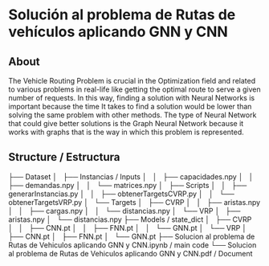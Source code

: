 # Solución al problema de Rutas de vehículos aplicando GNN y CNN

## About
The Vehicle Routing Problem is crucial in the Optimization field and related to various problems in real-life like getting the optimal route to serve a given number of requests. In this way, finding a solution with Neural Networks is important because the time It takes to find a solution would be lower than solving the same problem with other methods. The type of Neural Network that could give better solutions is the Graph Neural Network because it works with graphs that is the way in which this problem is represented.

## Structure / Estructura
├── Dataset
│   ├── Instancias / Inputs
│   │   ├── capacidades.npy
│   │   ├── demandas.npy
│   │   └── matrices.npy
│   ├── Scripts
│   │   ├── generarInstancias.py
│   │   ├── obtenerTargetsCVRP.py
│   │   └── obtenerTargetsVRP.py
│   └── Targets
│       ├── CVRP
│       │   ├── aristas.npy
│       │   ├── cargas.npy
│       │   └── distancias.npy
│       └── VRP
│           ├── aristas.npy
│           └── distancias.npy
├── Models / state_dict
│   ├── CVRP
│   │   ├── CNN.pt
│   │   ├── FNN.pt
│   │   └── GNN.pt
│   └── VRP
│       ├── CNN.pt
│       ├── FNN.pt
│       └── GNN.pt
├── Solucion al problema de Rutas de Vehiculos aplicando GNN y CNN.ipynb / main code
└── Solucion al problema de Rutas de Vehiculos aplicando GNN y CNN.pdf / Document
